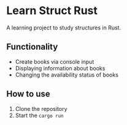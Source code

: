 # Learn Struct Rust

A learning project to study structures in Rust.

## Functionality

- Create books via console input
- Displaying information about books
- Changing the availability status of books

## How to use

1. Clone the repository
2. Start the `cargo run`
